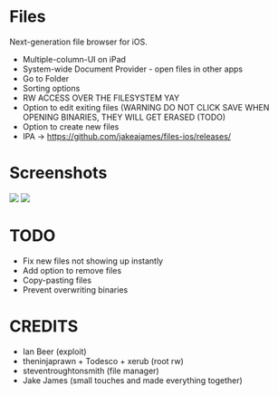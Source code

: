 Files
=============

Next-generation file browser for iOS.

 * Multiple-column-UI on iPad
 * System-wide Document Provider - open files in other apps
 * Go to Folder
 * Sorting options
 * RW ACCESS OVER THE FILESYSTEM YAY
 * Option to edit exiting files (WARNING DO NOT CLICK SAVE WHEN OPENING BINARIES, THEY WILL GET ERASED (TODO)
 * Option to create new files
 * IPA -> https://github.com/jakeajames/files-ios/releases/
 
Screenshots
=============

[![](https://lh3.googleusercontent.com/-bPGPJDM78p0/V13sA3epxEI/AAAAAAAACNs/McPEkTL1mZY9pYrZxmZzsFibBwDoDz_ugCCo/s800/A1.jpg)](https://lh3.googleusercontent.com/-bPGPJDM78p0/V13sA3epxEI/AAAAAAAACNs/McPEkTL1mZY9pYrZxmZzsFibBwDoDz_ugCCo/s800/A1.jpg)
[![](https://lh3.googleusercontent.com/-rGNEWd7z0TI/V13sBJw41kI/AAAAAAAACN0/7pgt7BGXvLsgIuOg5R-mFFmf0sZutuRNwCCo/s800/A2.jpg)](https://lh3.googleusercontent.com/-rGNEWd7z0TI/V13sBJw41kI/AAAAAAAACN0/7pgt7BGXvLsgIuOg5R-mFFmf0sZutuRNwCCo/s800/A2.jpg)

TODO
=============

* Fix new files not showing up instantly
* Add option to remove files
* Copy-pasting files
* Prevent overwriting binaries

CREDITS
=============

* Ian Beer (exploit)
* theninjaprawn + Todesco + xerub (root rw)
* steventroughtonsmith (file manager)
* Jake James (small touches and made everything together)
